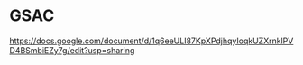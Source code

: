 # GSAC

https://docs.google.com/document/d/1q6eeULI87KpXPdjhqyIoqkUZXrnklPVD4BSmbiEZy7g/edit?usp=sharing


